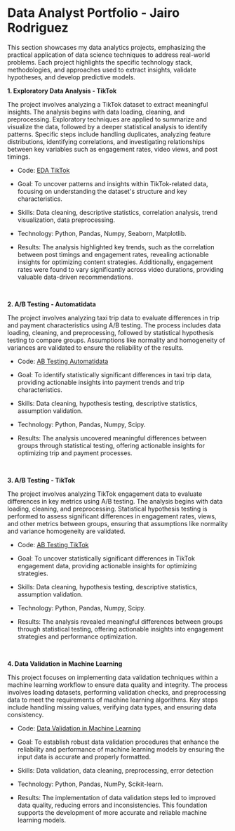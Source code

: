 # Data Analyst Portfolio - Jairo Rodriguez
This section showcases my data analytics projects, emphasizing the practical application of data science techniques to address real-world problems. Each project highlights the specific technology stack, methodologies, and approaches used to extract insights, validate hypotheses, and develop predictive models.

**1. Exploratory Data Analysis - TikTok**

The project involves analyzing a TikTok dataset to extract meaningful insights. The analysis begins with data loading, cleaning, and preprocessing. Exploratory techniques are applied to summarize and visualize the data, followed by a deeper statistical analysis to identify patterns. Specific steps include handling duplicates, analyzing feature distributions, identifying correlations, and investigating relationships between key variables such as engagement rates, video views, and post timings.

- Code: [EDA TikTok](https://github.com/JairoRodriguezB/Data_Analytics/blob/main/1.%20EDA/EDA_TikTok.ipynb)

- Goal: To uncover patterns and insights within TikTok-related data, focusing on understanding the dataset's structure and key characteristics.

- Skills: Data cleaning, descriptive statistics, correlation analysis, trend visualization, data preprocessing.

- Technology: Python, Pandas, Numpy, Seaborn, Matplotlib.

- Results: The analysis highlighted key trends, such as the correlation between post timings and engagement rates, revealing actionable insights for optimizing content strategies. Additionally, engagement rates were found to vary significantly across video durations, providing valuable data-driven recommendations.

<br>

**2. A/B Testing - Automatidata**

The project involves analyzing taxi trip data to evaluate differences in trip and payment characteristics using A/B testing. The process includes data loading, cleaning, and preprocessing, followed by statistical hypothesis testing to compare groups. Assumptions like normality and homogeneity of variances are validated to ensure the reliability of the results.

- Code: [AB Testing Automatidata](https://github.com/JairoRodriguezB/Data_Analytics/blob/main/2.%20AB%20Testing/AB_testing_Automatidata.ipynb)

- Goal: To identify statistically significant differences in taxi trip data, providing actionable insights into payment trends and trip characteristics.

- Skills: Data cleaning, hypothesis testing, descriptive statistics, assumption validation.

- Technology: Python, Pandas, Numpy, Scipy.

- Results: The analysis uncovered meaningful differences between groups through statistical testing, offering actionable insights for optimizing trip and payment processes.

<br>

**3. A/B Testing - TikTok**

The project involves analyzing TikTok engagement data to evaluate differences in key metrics using A/B testing. The analysis begins with data loading, cleaning, and preprocessing. Statistical hypothesis testing is performed to assess significant differences in engagement rates, views, and other metrics between groups, ensuring that assumptions like normality and variance homogeneity are validated.

- Code: [AB Testing TikTok](https://github.com/JairoRodriguezB/Data_Analytics/blob/main/2.%20AB%20Testing/AB_testing_TikTok.ipynb)

- Goal: To uncover statistically significant differences in TikTok engagement data, providing actionable insights for optimizing strategies.

- Skills: Data cleaning, hypothesis testing, descriptive statistics, assumption validation.

- Technology: Python, Pandas, Numpy, Scipy.

- Results: The analysis revealed meaningful differences between groups through statistical testing, offering actionable insights into engagement strategies and performance optimization.

<br>

**4. Data Validation in Machine Learning**

This project focuses on implementing data validation techniques within a machine learning workflow to ensure data quality and integrity. The process involves loading datasets, performing validation checks, and preprocessing data to meet the requirements of machine learning algorithms. Key steps include handling missing values, verifying data types, and ensuring data consistency.

- Code: [Data Validation in Machine Learning](https://github.com/JairoRodriguezB/Data_Analytics/tree/main/3.%20Machine%20Learning/Data%20Validation)

- Goal: To establish robust data validation procedures that enhance the reliability and performance of machine learning models by ensuring the input data is accurate and properly formatted.

- Skills: Data validation, data cleaning, preprocessing, error detection

- Technology: Python, Pandas, NumPy, Scikit-learn.

- Results: The implementation of data validation steps led to improved data quality, reducing errors and inconsistencies. This foundation supports the development of more accurate and reliable machine learning models.
